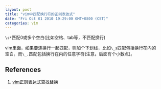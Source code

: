 ```yaml
---
layout: post
title: "vim中匹配换行符的正则表达式"
date: "Fri Oct 01 2010 19:29:00 GMT+0800 (CST)"
categories: vim
---
```


`\s*`匹配0或多个空白(比如空格、tab等，不匹配换行)

vim里面，如果要连换行一起匹配，则加个下划线，比如`\_s`匹配包括换行在内的空白，而`\_.`匹配包括换行在内的任意字符(注意，后面有个小数点)。

References
-----

1. [vim正则表达式查找替换](http://jianzi0307.blog.163.com/blog/static/2081200200951613843867/)
